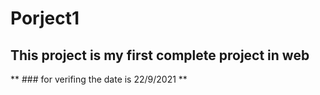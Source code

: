 # Porject1
## This project is my first complete project in web 
** ### for verifing the date is 22/9/2021 **
